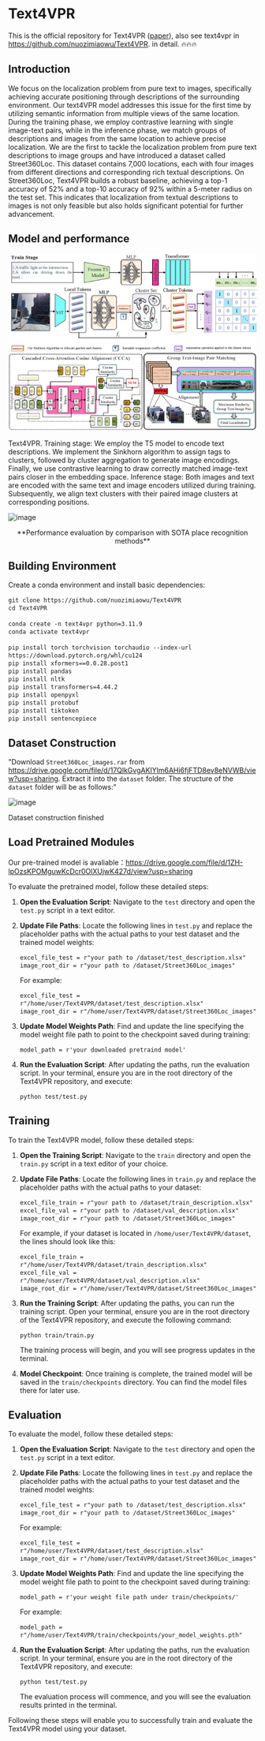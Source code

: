  # Text4VPR

This is the official repository for Text4VPR ([paper](https://arxiv.org/pdf/2502.14195)), also see text4vpr in https://github.com/nuozimiaowu/Text4VPR. in detail. 🔥🔥🔥



## Introduction

We focus on the localization problem from pure text to images, specifically achieving accurate positioning through descriptions of the surrounding environment. Our text4VPR model addresses this issue for the first time by utilizing semantic information from multiple views of the same location. During the training phase, we employ contrastive learning with single image-text pairs, while in the inference phase, we match groups of descriptions and images from the same location to achieve precise localization. We are the first to tackle the localization problem from pure text descriptions to image groups and have introduced a dataset called Street360Loc. This dataset contains 7,000 locations, each with four images from different directions and corresponding rich textual descriptions. On Street360Loc, Text4VPR builds a robust baseline, achieving a top-1 accuracy of 52% and a top-10 accuracy of 92% within a 5-meter radius on the test set. This indicates that localization from textual descriptions to images is not only feasible but also holds significant potential for further advancement.

## Model and performance

![alt text](image.png)
![alt text](image-1.png)

Text4VPR. Training stage: We employ the T5 model to encode text descriptions. We implement the Sinkhorn algorithm to assign tags to clusters, followed by cluster aggregation to generate image encodings. Finally, we use contrastive learning to draw correctly matched image-text pairs closer in the embedding space. Inference stage: Both images and text are encoded with the same text and image encoders utilized during training. Subsequently, we align text clusters with their paired image clusters at corresponding positions.

</div>


![image](https://github.com/user-attachments/assets/9f0fe76e-cbad-4019-afef-18ffbb5ec0bc)

<div align="center">
 **Performance evaluation by comparison with SOTA place recognition methods**
</div>
                

## Building Environment

Create a conda environment and install basic dependencies:

```
git clone https://github.com/nuozimiaowu/Text4VPR
cd Text4VPR

conda create -n text4vpr python=3.11.9
conda activate text4vpr

pip install torch torchvision torchaudio --index-url https://download.pytorch.org/whl/cu124
pip install xformers==0.0.28.post1
pip install pandas
pip install nltk
pip install transformers=4.44.2
pip install openpyxl
pip install protobuf
pip install tiktoken
pip install sentencepiece
```

## Dataset Construction

"Download `Street360Loc_images.rar` from https://drive.google.com/file/d/17QlkGvgAKIYlm6AHi6fjFTD8ev8eNVWB/view?usp=sharing. Extract it into the `dataset` folder. The structure of the `dataset` folder will be as follows:"

![image](https://github.com/user-attachments/assets/a90a70c3-85c4-4a4d-845e-a769075dc756)

Dataset construction finished

## Load Pretrained Modules

Our pre-trained model is avaliable：https://drive.google.com/file/d/1ZH-lpOzsKPOMguwKcDcr0OlXUjwK427d/view?usp=sharing

To evaluate the pretrained model, follow these detailed steps:

1. **Open the Evaluation Script**: Navigate to the `test` directory and open the `test.py` script in a text editor.

2. **Update File Paths**: Locate the following lines in `test.py` and replace the placeholder paths with the actual paths to your test dataset and the trained model weights:

   ```
   excel_file_test = r"your path to /dataset/test_description.xlsx"
   image_root_dir = r"your path to /dataset/Street360Loc_images"
   ```

   For example:

   ```
   excel_file_test = r"/home/user/Text4VPR/dataset/test_description.xlsx"
   image_root_dir = r"/home/user/Text4VPR/dataset/Street360Loc_images"
   ```

3. **Update Model Weights Path**: Find and update the line specifying the model weight file path to point to the checkpoint saved during training:

   ```
   model_path = r'your downloaded pretraind model'
   ```

4. **Run the Evaluation Script**: After updating the paths, run the evaluation script. In your terminal, ensure you are in the root directory of the Text4VPR repository, and execute:
    ```
    python test/test.py
    ```
## Training

To train the Text4VPR model, follow these detailed steps:

1. **Open the Training Script**: Navigate to the `train` directory and open the `train.py` script in a text editor of your choice.

2. **Update File Paths**: Locate the following lines in `train.py` and replace the placeholder paths with the actual paths to your dataset:

   ```
   excel_file_train = r"your path to /dataset/train_description.xlsx"
   excel_file_val = r"your path to /dataset/val_description.xlsx"
   image_root_dir = r"your path to /dataset/Street360Loc_images"
   ```

   For example, if your dataset is located in `/home/user/Text4VPR/dataset`, the lines should look like this:

   ```
   excel_file_train = r"/home/user/Text4VPR/dataset/train_description.xlsx"
   excel_file_val = r"/home/user/Text4VPR/dataset/val_description.xlsx"
   image_root_dir = r"/home/user/Text4VPR/dataset/Street360Loc_images"
   ```

3. **Run the Training Script**: After updating the paths, you can run the training script. Open your terminal, ensure you are in the root directory of the Text4VPR repository, and execute the following command:

   ```
   python train/train.py
   ```

   The training process will begin, and you will see progress updates in the terminal.

4. **Model Checkpoint**: Once training is complete, the trained model will be saved in the `train/checkpoints` directory. You can find the model files there for later use.

## Evaluation

To evaluate the model, follow these detailed steps:

1. **Open the Evaluation Script**: Navigate to the `test` directory and open the `test.py` script in a text editor.

2. **Update File Paths**: Locate the following lines in `test.py` and replace the placeholder paths with the actual paths to your test dataset and the trained model weights:

   ```
   excel_file_test = r"your path to /dataset/test_description.xlsx"
   image_root_dir = r"your path to /dataset/Street360Loc_images"
   ```

   For example:

   ```
   excel_file_test = r"/home/user/Text4VPR/dataset/test_description.xlsx"
   image_root_dir = r"/home/user/Text4VPR/dataset/Street360Loc_images"
   ```

3. **Update Model Weights Path**: Find and update the line specifying the model weight file path to point to the checkpoint saved during training:

   ```
   model_path = r'your weight file path under train/checkpoints/'
   ```

   For example:

   ```
   model_path = r"/home/user/Text4VPR/train/checkpoints/your_model_weights.pth"
   ```

4. **Run the Evaluation Script**: After updating the paths, run the evaluation script. In your terminal, ensure you are in the root directory of the Text4VPR repository, and execute:

   ```
   python test/test.py
   ```

   The evaluation process will commence, and you will see the evaluation results printed in the terminal.

Following these steps will enable you to successfully train and evaluate the Text4VPR model using your dataset.
